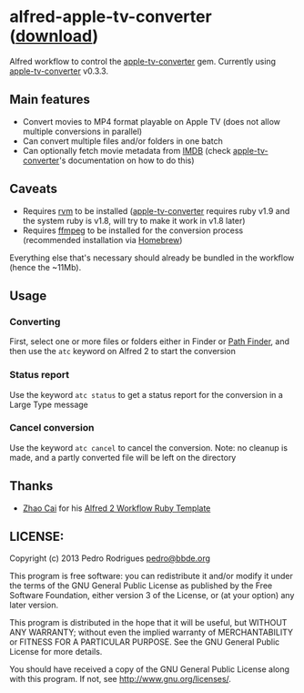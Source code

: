# alfred-apple-tv-converter ([download](http://pedro.bbde.org/files/apple-tv-converter.alfredworkflow))

Alfred workflow to control the [apple-tv-converter](https://github.com/gokuu/apple-tv-converter) gem. Currently using [apple-tv-converter](https://github.com/gokuu/apple-tv-converter) v0.3.3.

## Main features

* Convert movies to MP4 format playable on Apple TV (does not allow multiple conversions in parallel)
* Can convert multiple files and/or folders in one batch
* Can optionally fetch movie metadata from [IMDB](http://www.imdb.com) (check [apple-tv-converter](https://github.com/gokuu/apple-tv-converter)'s documentation on how to do this)

## Caveats

* Requires [rvm](https://rvm.io) to be installed ([apple-tv-converter](https://github.com/gokuu/apple-tv-converter) requires ruby v1.9 and the system ruby is v1.8, will try to make it work in v1.8 later)
* Requires [ffmpeg](http://ffmpeg.org) to be installed for the conversion process (recommended installation via [Homebrew](http://mxcl.github.io/homebrew/))

Everything else that's necessary should already be bundled in the workflow (hence the ~11Mb).

## Usage

### Converting

First, select one or more files or folders either in Finder or [Path Finder](http://www.cocoatech.com), and then use the `atc` keyword on Alfred 2 to start the conversion

### Status report

Use the keyword `atc status` to get a status report for the conversion in a Large Type message

### Cancel conversion

Use the keyword `atc cancel` to cancel the conversion. Note: no cleanup is made, and a partly converted file will be left on the directory

## Thanks

* [Zhao Cai](https://github.com/zhaocai) for his [Alfred 2 Workflow Ruby Template](https://github.com/zhaocai/alfred2-ruby-template)

## LICENSE:

Copyright (c) 2013 Pedro Rodrigues <pedro@bbde.org>

This program is free software: you can redistribute it and/or modify it under
the terms of the GNU General Public License as published by the Free Software
Foundation, either version 3 of the License, or (at your option)
any later version.

This program is distributed in the hope that it will be useful, but WITHOUT
ANY WARRANTY; without even the implied warranty of MERCHANTABILITY or FITNESS
FOR A PARTICULAR PURPOSE. See the GNU General Public License for more details.

You should have received a copy of the GNU General Public License along with
this program. If not, see <http://www.gnu.org/licenses/>.